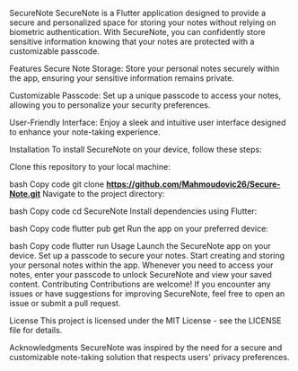 SecureNote
SecureNote is a Flutter application designed to provide a secure and personalized space for storing your notes without relying on biometric authentication. With SecureNote, you can confidently store sensitive information knowing that your notes are protected with a customizable passcode.

Features
Secure Note Storage: Store your personal notes securely within the app, ensuring your sensitive information remains private.

Customizable Passcode: Set up a unique passcode to access your notes, allowing you to personalize your security preferences.

User-Friendly Interface: Enjoy a sleek and intuitive user interface designed to enhance your note-taking experience.

Installation
To install SecureNote on your device, follow these steps:

Clone this repository to your local machine:

bash
Copy code
git clone **https://github.com/Mahmoudovic26/Secure-Note.git**
Navigate to the project directory:

bash
Copy code
cd SecureNote
Install dependencies using Flutter:

bash
Copy code
flutter pub get
Run the app on your preferred device:

bash
Copy code
flutter run
Usage
Launch the SecureNote app on your device.
Set up a passcode to secure your notes.
Start creating and storing your personal notes within the app.
Whenever you need to access your notes, enter your passcode to unlock SecureNote and view your saved content.
Contributing
Contributions are welcome! If you encounter any issues or have suggestions for improving SecureNote, feel free to open an issue or submit a pull request.

License
This project is licensed under the MIT License - see the LICENSE file for details.

Acknowledgments
SecureNote was inspired by the need for a secure and customizable note-taking solution that respects users' privacy preferences.

